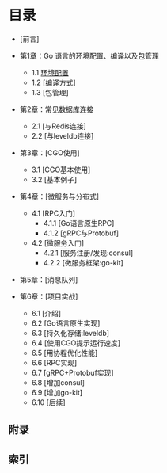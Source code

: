 # 目录
- [前言]

- 第1章：Go 语言的环境配置、编译以及包管理
	- 1.1 [环境配置](01.1.md)
	- 1.2 [编译方式]
	- 1.3 [包管理]
- 第2章：常见数据库连接
    - 2.1 [与Redis连接]
    - 2.2 [与leveldb连接]
- 第3章：[CGO使用]
    - 3.1 [CGO基本使用]
    - 3.2 [基本例子]
	
- 第4章：[微服务与分布式]
	- 4.1 [RPC入门]
      - 4.1.1 [Go语言原生RPC]
      - 4.1.2 [gRPC与Protobuf]
	- 4.2 [微服务入门]
	  - 4.2.1 [服务注册/发现:consul]
	  - 4.2.2 [微服务框架:go-kit] 
- 第5章：[消息队列]
- 第6章：[项目实战]
	- 6.1 [介绍]
	- 6.2 [Go语言原生实现]
	- 6.3 [持久化存储:leveldb]
	- 6.4 [使用CGO提示运行速度]
	- 6.5 [用协程优化性能]
	- 6.6 [RPC实现]
	- 6.7 [gRPC+Protobuf实现]
	- 6.8 [增加consul]
	- 6.9 [增加go-kit]
	- 6.10 [后续]

## 附录

## 索引
